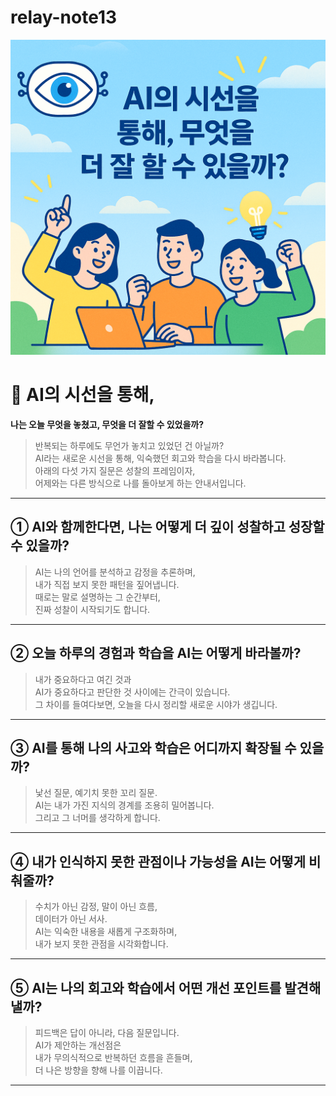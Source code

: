 # relay-note13

![img-hero](./img-hero.png)

# 🧭 AI의 시선을 통해,

**나는 오늘 무엇을 놓쳤고, 무엇을 더 잘할 수 있었을까?**

> 반복되는 하루에도 무언가 놓치고 있었던 건 아닐까?  
> AI라는 새로운 시선을 통해, 익숙했던 회고와 학습을 다시 바라봅니다.  
> 아래의 다섯 가지 질문은 성찰의 프레임이자,  
> 어제와는 다른 방식으로 나를 돌아보게 하는 안내서입니다.

---

## ① AI와 함께한다면, 나는 어떻게 더 깊이 성찰하고 성장할 수 있을까?

> AI는 나의 언어를 분석하고 감정을 추론하며,  
> 내가 직접 보지 못한 패턴을 짚어냅니다.  
> 때로는 말로 설명하는 그 순간부터,  
> 진짜 성찰이 시작되기도 합니다.

---

## ② 오늘 하루의 경험과 학습을 AI는 어떻게 바라볼까?

> 내가 중요하다고 여긴 것과  
> AI가 중요하다고 판단한 것 사이에는 간극이 있습니다.  
> 그 차이를 들여다보면, 오늘을 다시 정리할 새로운 시야가 생깁니다.

---

## ③ AI를 통해 나의 사고와 학습은 어디까지 확장될 수 있을까?

> 낯선 질문, 예기치 못한 꼬리 질문.  
> AI는 내가 가진 지식의 경계를 조용히 밀어봅니다.  
> 그리고 그 너머를 생각하게 합니다.

---

## ④ 내가 인식하지 못한 관점이나 가능성을 AI는 어떻게 비춰줄까?

> 수치가 아닌 감정, 말이 아닌 흐름,  
> 데이터가 아닌 서사.  
> AI는 익숙한 내용을 새롭게 구조화하며,  
> 내가 보지 못한 관점을 시각화합니다.

---

## ⑤ AI는 나의 회고와 학습에서 어떤 개선 포인트를 발견해낼까?

> 피드백은 답이 아니라, 다음 질문입니다.  
> AI가 제안하는 개선점은  
> 내가 무의식적으로 반복하던 흐름을 흔들며,  
> 더 나은 방향을 향해 나를 이끕니다.

---
